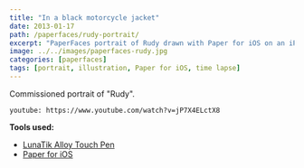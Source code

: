 ```yaml
---
title: "In a black motorcycle jacket"
date: 2013-01-17
path: /paperfaces/rudy-portrait/
excerpt: "PaperFaces portrait of Rudy drawn with Paper for iOS on an iPad."
image: ../../images/paperfaces-rudy.jpg
categories: [paperfaces]
tags: [portrait, illustration, Paper for iOS, time lapse]
---
```


Commissioned portrait of "Rudy".

`youtube: https://www.youtube.com/watch?v=jP7X4ELctX8`

**Tools used:**

- [LunaTik Alloy Touch Pen](https://www.amazon.com/gp/product/B00821TR7G/ref=as_li_ss_tl?ie=UTF8&tag=mademist-20&linkCode=as2&camp=1789&creative=390957&creativeASIN=B00821TR7G)
- [Paper for iOS](https://paper.bywetransfer.com/)
